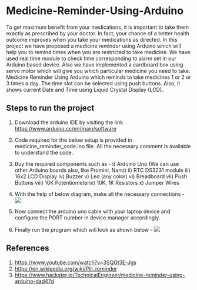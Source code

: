 # Medicine-Reminder-Using-Arduino
To get maximum benefit from your medications, it is important to take them exactly as prescribed by your doctor. In fact, your chance of a better health outcome improves when you take your medications as directed.
In this project we have proposed a medicine reminder using Arduino which will help you to remind times when you are restricted to take medicine. We have used real time module to check time corresponding to alarm set in our Arduino based device. Also we have implemented a cardboard box using servo motor which will give you which particular medicine you need to take. Medicine Reminder Using Arduino which reminds to take medicines 1 or 2 or 3 times a day. The time slot can be selected using push buttons. Also, it shows current Date and Time using Liquid Crystal Display (LCD).
 
## Steps to run the project 
1. Download the arduino IDE by visiting the link https://www.arduino.cc/en/main/software

2. Code required for the below setup is provided in medicine_reminder_code.ino file. All the necessary comment is available to understand the code.

3. Buy the required components such as - 
i) Arduino Uno (We can use other Arduino boards also, like Promini, Nano)
ii) RTC DS3231 module
iii) 16x2 LCD Display
iv) Buzzer 
v) Led (any color)
vi) Breadboard
vii) Push Buttons
viii) 10K Potentiometerix) 10K, 1K Resistors
x) Jumper Wires

4. With the help of below diagram, make all the necessary connections - 
![](Components/block_diagram.png)

5. Now connect the arduino uno cable with your laptop device and configure the PORT number in device manager accordingly.

6. Finally run the program which will look as shown below - 
![](Components/final_setup.png)

## References 
1. https://www.youtube.com/watch?v=3SQGt3E-Jgs
2. https://en.wikipedia.org/wiki/Pill_reminder
3. https://www.hackster.io/TechnicalEngineer/medicine-reminder-using-arduino-dad47d
